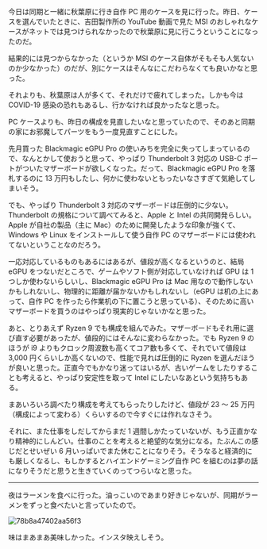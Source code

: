今日は同期と一緒に秋葉原に行き自作 PC 用のケースを見に行った。昨日、ケースを選んでいたときに、吉田製作所の YouTube 動画で見た MSI のおしゃれなケースがネットでは見つけられなかったので秋葉原に見に行こうということになったのだ。

結果的には見つからなかった（というか MSI のケース自体がそもそも人気ないのか少なかった）のだが、別にケースはそんなにこだわらなくても良いかなと思った。

それよりも、秋葉原は人が多くて、それだけで疲れてしまった。しかも今は COVID-19 感染の恐れもあるし、行かなければ良かったなと思った。

PC ケースよりも、昨日の構成を見直したいなと思っていたので、そのあと同期の家にお邪魔してパーツをもう一度見直すことにした。

先月買った Blackmagic eGPU Pro の使いみちを完全に失ってしまっているので、なんとかして使おうと思って、やっぱり Thunderbolt 3 対応の USB-C ポートがついたマザーボードが欲しくなった。だって、Blackmagic eGPU Pro を落札するのに 13 万円もしたし、何かに使わないともったいなさすぎて気絶してしまいそう。

でも、やっぱり Thunderbolt 3 対応のマザーボードは圧倒的に少ない。Thunderbolt の規格について調べてみると、Apple と Intel の共同開発らしい。Apple が自社の製品（主に Mac）のために開発したような印象が強くて、Windows や Linux をインストールして使う自作 PC のマザーボードには使われてないということなのだろう。

一応対応しているものもあるにはあるが、値段が高くなるというのと、結局 eGPU をつないだところで、ゲームやソフト側が対応していなければ GPU は 1 つしか使わないらしいし、Blackmagic eGPU Pro は Mac 用なので動作しないかもしれないし、物理的に距離が届かないかもしれないし（eGPU は机の上にあって、自作 PC を作ったら作業机の下に置こうと思っている）、そのために高いマザーボードを買うのはやっぱり現実的じゃないかなと思った。

あと、とりあえず Ryzen 9 でも構成を組んでみた。マザーボードもそれ用に選び直す必要があったが、値段的にはそんなに変わらなかった。でも Ryzen 9 のほうが i9 よりもクロック周波数も高くてコア数も多くて、それでいて値段は 3,000 円くらいしか高くないので、性能で見れば圧倒的に Ryzen を選んだほうが良いと思った。正直今でもかなり迷ってはいるが、古いゲームをしたりすることも考えると、やっぱり安定性を取って Intel にしたいなあという気持ちもある。

まあいろいろ調べたり構成を考えてもらったりしたけど、値段が 23 〜 25 万円（構成によって変わる）くらいするので今すぐには作れなさそう。

それに、また仕事をしだしてからまだ 1 週間しかたっていないが、もう正直かなり精神的にしんどい。仕事のことを考えると絶望的な気分になる。たぶんこの感じだとせいぜい 6 月いっぱいでまた休むことになりそう。そうなると経済的にも厳しくなるし、もしかするとハイエンドゲーミング自作 PC を組むのは夢の話になりそうだと思うと生きていくのってつらいなと思った。

---

夜はラーメンを食べに行った。油っこいのであまり好きじゃないが、同期がラーメンをずっと食べたいと言っていたので。

![78b8a47402aa56f3](https://noraworld.github.io/box-bulbasaur/2020/06/78b8a47402aa56f3.jpg)

味はまあまあ美味しかった。インスタ映えしそう。
